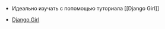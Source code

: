- Идеально изучать с попомощью туториала [[Django Girl]]

- [Django Girl](https://tutorial.djangogirls.org/ru/)
